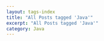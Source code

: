 ```yaml
---
layout: tags-index
title: "All Posts tagged 'Java'"
excerpt: "All Posts tagged 'Java'"
category: Java
---
```

